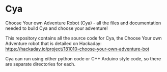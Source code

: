 # Cya
Choose Your own Adventure Robot (Cya) - all the files and documentation needed to build Cya and choose your adventure!

This repository contains all the source code for Cya, the Choose Your own Adventure robot that is detailed on Hackaday: https://hackaday.io/project/181010-choose-your-own-adventure-bot

Cya can run using either python code or C++ Arduino style code, so there are separate directories for each.
